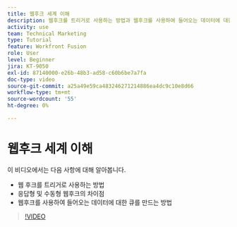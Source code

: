 ```yaml
---
title: 웹후크 세계 이해
description: 웹후크를 트리거로 사용하는 방법과 웹후크를 사용하여 들어오는 데이터에 대한 큐를 만드는 방법을 모두 알아봅니다. [!DNL Adobe Workfront Fusion].
activity: use
team: Technical Marketing
type: Tutorial
feature: Workfront Fusion
role: User
level: Beginner
jira: KT-9050
exl-id: 87140000-e26b-48b3-ad58-c60b6be7a7fa
doc-type: video
source-git-commit: a25a49e59ca483246271214886ea4dc9c10e8d66
workflow-type: tm+mt
source-wordcount: '55'
ht-degree: 0%

---
```


# 웹후크 세계 이해

이 비디오에서는 다음 사항에 대해 알아봅니다.

* 웹 후크를 트리거로 사용하는 방법
* 응답형 및 수동형 웹후크의 차이점
* 웹후크를 사용하여 들어오는 데이터에 대한 큐를 만드는 방법

>[!VIDEO](https://video.tv.adobe.com/v/335291/?quality=12&learn=on)
